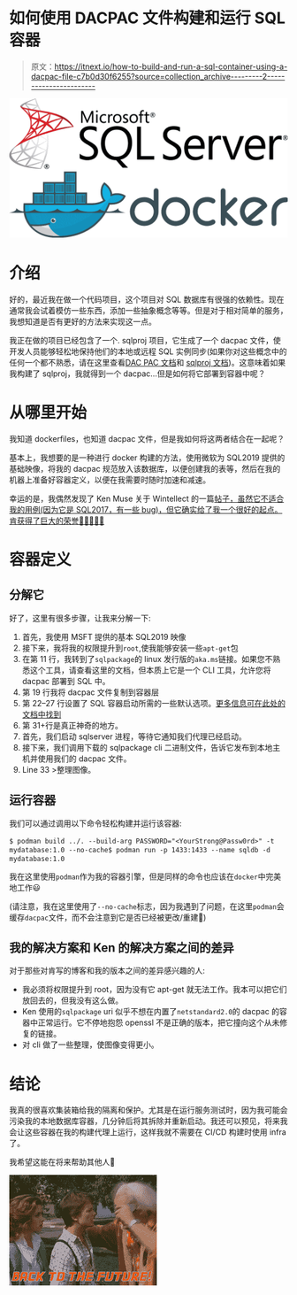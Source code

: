 # 如何使用 DACPAC 文件构建和运行 SQL 容器

> 原文：<https://itnext.io/how-to-build-and-run-a-sql-container-using-a-dacpac-file-c7b0d30f6255?source=collection_archive---------2----------------------->

![](img/ea06fbbd276fead34c1db3661b01f77c.png)

# 介绍

好的，最近我在做一个代码项目，这个项目对 SQL 数据库有很强的依赖性。现在通常我会试着模仿一些东西，添加一些抽象概念等等。但是对于相对简单的服务，我想知道是否有更好的方法来实现这一点。

我正在做的项目已经包含了一个. sqlproj 项目，它生成了一个 dacpac 文件，使开发人员能够轻松地保持他们的本地或远程 SQL 实例同步(如果你对这些概念中的任何一个都不熟悉，请在这里查看[DAC PAC 文档](https://docs.microsoft.com/en-us/openspecs/sql_data_portability/ms-dacpac/c62984e2-0ab5-430d-b0e1-9b38835cc244)和 [sqlproj 文档](https://docs.microsoft.com/en-us/previous-versions/sql/sql-server-data-tools/hh272702(v=vs.103)))。这意味着如果我构建了 sqlproj，我就得到一个 dacpac…但是如何将它部署到容器中呢？

# 从哪里开始

我知道 dockerfiles，也知道 dacpac 文件，但是我如何将这两者结合在一起呢？

基本上，我想要的是一种进行 docker 构建的方法，使用微软为 SQL2019 提供的基础映像，将我的 dacpac 规范放入该数据库，以便创建我的表等，然后在我的机器上准备好容器定义，以便在我需要时随时加速和减速。

幸运的是，我偶然发现了 Ken Muse 关于 Wintellect 的一篇[帖子，虽然它不适合我的用例(因为它是 SQL2017，有一些 bug)，但它确实给了我一个很好的起点。肯获得了巨大的荣誉👏👏👏👏👏](https://www.wintellect.com/devops-sql-server-dacpac-docker/)

# 容器定义

## 分解它

好了，这里有很多步骤，让我来分解一下:

1.  首先，我使用 MSFT 提供的基本 SQL2019 映像
2.  接下来，我将我的权限提升到`root`,使我能够安装一些`apt-get`包
3.  在第 11 行，我转到了`sqlpackage`的 linux 发行版的`aka.ms`链接。如果您不熟悉这个工具，请查看这里的文档，但本质上它是一个 CLI 工具，允许您将 dacpac 部署到 SQL 中。
4.  第 19 行我将 dacpac 文件复制到容器层
5.  第 22–27 行设置了 SQL 容器启动所需的一些默认选项。[更多信息可在此处的文档中找到](https://hub.docker.com/_/microsoft-mssql-server)
6.  第 31+行是真正神奇的地方。
7.  首先，我们启动 sqlserver 进程，等待它通知我们代理已经启动。
8.  接下来，我们调用下载的 sqlpackage cli 二进制文件，告诉它发布到本地主机并使用我们的 dacpac 文件。
9.  Line 33 >整理图像。

## 运行容器

我们可以通过调用以下命令轻松构建并运行该容器:

```
$ podman build ../. --build-arg PASSWORD="<YourStrong@Passw0rd>" -t mydatabase:1.0 --no-cache$ podman run -p 1433:1433 --name sqldb -d mydatabase:1.0
```

我在这里使用`podman`作为我的容器引擎，但是同样的命令也应该在`docker`中完美地工作😃

(请注意，我在这里使用了`--no-cache`标志，因为我遇到了问题，在这里`podman`会缓存`dacpac`文件，而不会注意到它是否已经被更改/重建🙈)

## 我的解决方案和 Ken 的解决方案之间的差异

对于那些对肯写的博客和我的版本之间的差异感兴趣的人:

*   我必须将权限提升到 root，因为没有它 apt-get 就无法工作。我本可以把它们放回去的，但我没有这么做。
*   Ken 使用的`sqlpackage` uri 似乎不想在内置了`netstandard2.0`的 dacpac 的容器中正常运行。它不停地抱怨 openssl 不是正确的版本，把它撞向这个从未修复的链接。
*   对 cli 做了一些整理，使图像变得更小。

# 结论

我真的很喜欢集装箱给我的隔离和保护。尤其是在运行服务测试时，因为我可能会污染我的本地数据库容器，几分钟后将其拆除并重新启动。我还可以预见，将来我会让这些容器在我的构建代理上运行，这样我就不需要在 CI/CD 构建时使用 infra 了。

我希望这能在将来帮助其他人👋

![](img/0dc001aaacfbcca4bef1e9b38fb35ce5.png)